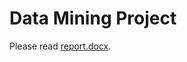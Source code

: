# Data Mining Project

Please read [report.docx](https://github.com/Hu13er/dm/blob/master/report.pdf).

